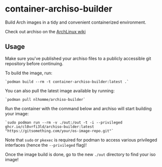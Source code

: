 # container-archiso-builder
Build Arch images in a tidy and convenient containerized environment.

Check out archiso on the [ArchLinux wiki](https://wiki.archlinux.org/index.php/archiso)

## Usage
Make sure you've published your archiso files to a publicly accessible git repository before continuing.

To build the image, run:

    `podman build --rm -t container-archiso-builder:latest .`

You can also pull the latest image available by running:

    `podman pull nlhomme/archiso-builder`

Run the container with the command below and archiso will start building your image:

    `sudo podman run --rm -v ./out:/out -t -i --privileged ghcr.io/cl0vrfi3ld/archiso-builder:latest "https://gitsomething.com/your/os-image-repo.git"`
    
Note that `sudo` or `pkexec` is required for podman to access various privileged interfaces (hence the `--privileged` flag)!

Once the image build is done, go to the new `./out` directory to find your iso image!
